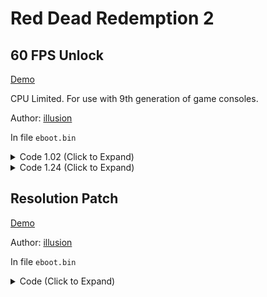 # Red Dead Redemption 2

## 60 FPS Unlock

[Demo](https://youtu.be/zSlrdwxP4yA)

CPU Limited. For use with 9th generation of game consoles.

Author: [illusion](https://github.com/illusion0001)

In file `eboot.bin`

<details>
<summary>Code 1.02 (Click to Expand)</summary>

```
85 C0 0F 44 F0 E8 89 A8 3F 01

BE 00 00 00 00 E8 89 A8 3F 01
```

</details>

<details>
<summary>Code 1.24 (Click to Expand)</summary>

```
85 C0 0F 44 F0 E8 F4 7A 47 01

BE 00 00 00 00 E8 F4 7A 47 01
```

</details>

## Resolution Patch

[Demo](https://youtu.be/zSlrdwxP4yA)

Author: [illusion](https://github.com/illusion0001)

In file `eboot.bin`

<details>
<summary>Code (Click to Expand)</summary>

```
# Base
80 07 00 00 38 04 00 00 3C 00 00 00 01 00 00 00 00 0F 00 00 70 08 00 00 3C 00 00 00 01 00 00 00
# 1920x1080 -> 1280x720
00 05 00 00 D0 02 00 00 3C 00 00 00 01 00 00 00 00 0F 00 00 70 08 00 00 3C 00 00 00 01 00 00 00

# Neo
80 07 00 00 38 04 00 00 3C 00 00 00 01 00 00 00 00 0F 00 00 70 08 00 00 3C 00 00 00 01 00 00 00
# 3840x2160 -> ????x????
# array of interest 00 0F 00 00 70 08 00 00
```

</details>

